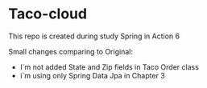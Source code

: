# Taco-cloud
This repo is created during study Spring in Action 6

Small changes comparing to Original: 
- I`m not added State and Zip fields in Taco Order class
- i`m using only Spring Data Jpa in Chapter 3